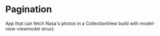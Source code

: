 # Pagination
App that can fetch Nasa's photos in a CollectionView build with model-view-viewmodel struct.
